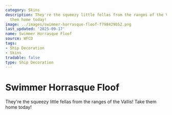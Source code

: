 ```yaml
---
category: Skins
description: They're the squeezy little fellas from the ranges of the Vallis! Take
  them home today!
image: ../images/swimmer-horrasque-floof-f798429b52.png
last_updated: '2025-09-17'
name: Swimmer Horrasque Floof
source: WFCD
tags:
- Ship Decoration
- Skins
tradable: false
type: Ship Decoration
---
```


# Swimmer Horrasque Floof

They're the squeezy little fellas from the ranges of the Vallis! Take them home today!

